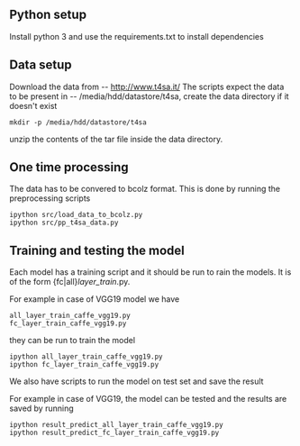 ## Python setup
Install python 3 and use the requirements.txt to install dependencies

## Data setup
Download the data from -- http://www.t4sa.it/
The scripts expect the data to be present in -- /media/hdd/datastore/t4sa, create the data directory if it doesn't exist

```
mkdir -p /media/hdd/datastore/t4sa
```

unzip the contents of the tar file inside the data directory.


## One time processing
The data has to be convered to bcolz format.
This is done by running the preprocessing scripts

```
ipython src/load_data_to_bcolz.py
ipython src/pp_t4sa_data.py
```

## Training and testing the model
Each model has a training script and it should be run to rain the models. It is of the form
{fc|all}_layer_train_<model>.py.

For example in case of VGG19 model we have
```
all_layer_train_caffe_vgg19.py
fc_layer_train_caffe_vgg19.py
```

they can be run to train the model

```
ipython all_layer_train_caffe_vgg19.py
ipython fc_layer_train_caffe_vgg19.py
```

We also have scripts to run the model on test set and save the result

For example in case of VGG19, the model can be tested and the results are saved by running

```
ipython result_predict_all_layer_train_caffe_vgg19.py
ipython result_predict_fc_layer_train_caffe_vgg19.py
```



